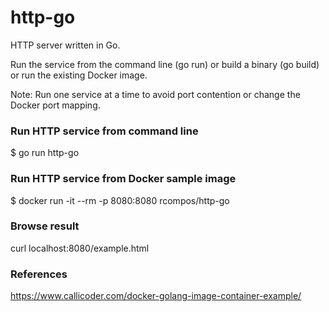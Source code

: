 # http-go

HTTP server written in Go.

Run the service from the command line (go run) or build a binary (go build) or run the existing Docker image.

Note: Run one service at a time to avoid port contention or change the Docker port mapping.

### Run HTTP service from command line

$ go run http-go

### Run HTTP service from Docker sample image

$ docker run -it --rm -p 8080:8080 rcompos/http-go

### Browse result

curl localhost:8080/example.html


### References

https://www.callicoder.com/docker-golang-image-container-example/
